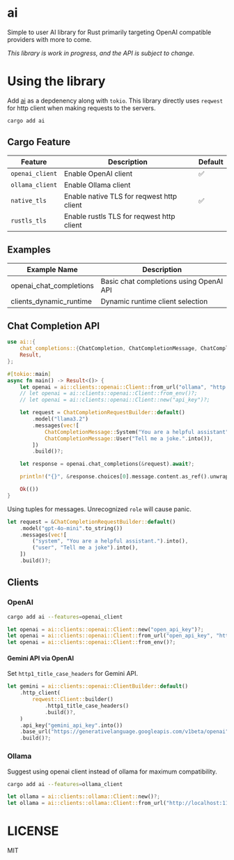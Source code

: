 # ai

Simple to user AI library for Rust primarily targeting OpenAI compatible
providers with more to come.

*This library is work in progress, and the API is subject to change.*

# Using the library

Add [ai](https://crates.io/crates/ai) as a depdenency along with `tokio`. This
library directly uses `reqwest` for http client when making requests to the
servers.

```
cargo add ai
```

## Cargo Feature

| Feature               | Description                               | Default |
|-----------------------|-------------------------------------------|---------|
| `openai_client`       | Enable OpenAI client                      | ✅      |
| `ollama_client`       | Enable Ollama client                      |         |
| `native_tls`          | Enable native TLS for reqwest http client | ✅      |
| `rustls_tls`          | Enable rustls TLS for reqwest http client |         |

## Examples

| Example Name              | Description                                   |
|---------------------------|-----------------------------------------------|
| openai_chat_completions   | Basic chat completions using OpenAI API       |
| clients_dynamic_runtime   | Dynamic runtime client selection              |

## Chat Completion API

```rust
use ai::{
    chat_completions::{ChatCompletion, ChatCompletionMessage, ChatCompletionRequestBuilder},
    Result,
};

#[tokio::main]
async fn main() -> Result<()> {
    let openai = ai::clients::openai::Client::from_url("ollama", "http://localhost:11434/v1")?;
    // let openai = ai::clients::openai::Client::from_env()?;
    // let openai = ai::clients::openai::Client::new("api_key")?;

    let request = ChatCompletionRequestBuilder::default()
        .model("llama3.2")
        .messages(vec![
            ChatCompletionMessage::System("You are a helpful assistant".into()),
            ChatCompletionMessage::User("Tell me a joke.".into()),
        ])
        .build()?;

    let response = openai.chat_completions(&request).await?;

    println!("{}", &response.choices[0].message.content.as_ref().unwrap());

    Ok(())
}
```

Using tuples for messages. Unrecognized `role` will cause panic.

```rust
let request = &ChatCompletionRequestBuilder::default()
    .model("gpt-4o-mini".to_string())
    .messages(vec![
        ("system", "You are a helpful assistant.").into(),
        ("user", "Tell me a joke").into(),
    ])
    .build()?;
```

## Clients

### OpenAI

```sh
cargo add ai --features=openai_client
```

```rust
let openai = ai::clients::openai::Client::new("open_api_key")?;
let openai = ai::clients::openai::Client::from_url("open_api_key", "http://api.openai.com/v1")?;
let openai = ai::clients::openai::Client::from_env()?;
```

#### Gemini API via OpenAI

Set `http1_title_case_headers` for Gemini API.

```rust
let gemini = ai::clients::openai::ClientBuilder::default()
    .http_client(
        reqwest::Client::builder()
            .http1_title_case_headers()
            .build()?,
    )
    .api_key("gemini_api_key".into())
    .base_url("https://generativelanguage.googleapis.com/v1beta/openai".into())
    .build()?;
```

### Ollama

Suggest using openai client instead of ollama for maximum compatibility.

```sh
cargo add ai --features=ollama_client
```

```rust
let ollama = ai::clients::ollama::Client::new()?;
let ollama = ai::clients::ollama::Client::from_url("http://localhost:11434")?;
```

# LICENSE

MIT

